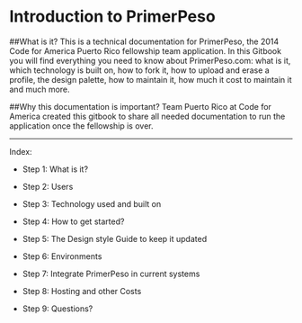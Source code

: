 # Introduction to PrimerPeso

##What is it?
This is a technical documentation for PrimerPeso, the 2014 Code for America Puerto Rico fellowship team application.
In this Gitbook you will find everything you need to know about PrimerPeso.com: what is it,  which technology is built on, how to fork it, how to upload and erase a profile, the design palette, how to maintain it, how much it cost to maintain it and much more.

##Why this documentation is important?
Team Puerto Rico at Code for America created this gitbook to share all needed documentation to run the application once the fellowship is over.

-------

 Index:

* Step 1: What is it?

* Step 2: Users

* Step 3: Technology used and built on

* Step 4: How to get started?

* Step 5: The Design style Guide to keep it updated

* Step 6: Environments

* Step 7: Integrate PrimerPeso in current systems

* Step 8: Hosting and other Costs

* Step 9: Questions?







